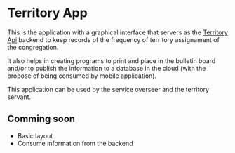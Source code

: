 # Territory App

This is the application with a graphical interface that servers as the [Territory Api](https://github.com/gchnick/territory-api) backend to keep records of the frequency of territory assignament of the congregation.

It also helps in creating programs to print and place in the bulletin board and/or to publish the information to a database in the cloud (with the propose of being consumed by mobile application).

This application can be used by the service overseer and the territory servant.

## Comming soon

- Basic layout
- Consume information from the backend

